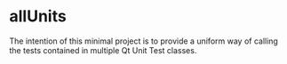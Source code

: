 # allUnits
The intention of this minimal project is to provide a uniform way of calling the tests contained in multiple Qt Unit Test classes.
